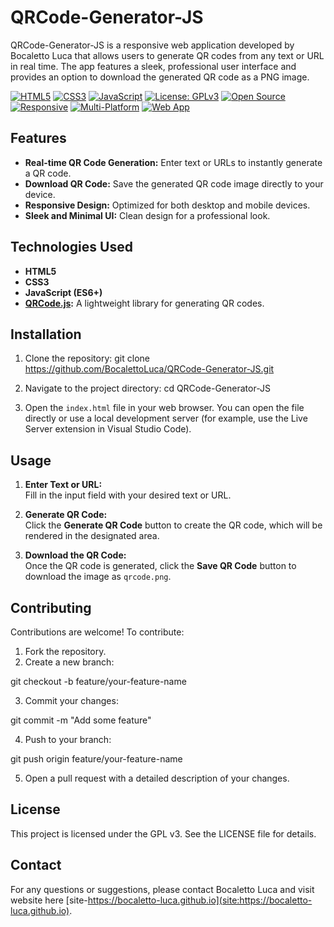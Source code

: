 # QRCode-Generator-JS

QRCode-Generator-JS is a responsive web application developed by Bocaletto Luca that allows users to generate QR codes from any text or URL in real time. The app features a sleek, professional user interface and provides an option to download the generated QR code as a PNG image.

[![HTML5](https://img.shields.io/badge/HTML5-E34F26?style=flat-square&logo=html5&logoColor=white)](https://developer.mozilla.org/en-US/docs/Web/Guide/HTML/HTML5)
[![CSS3](https://img.shields.io/badge/CSS3-1572B6?style=flat-square&logo=css3&logoColor=white)](https://developer.mozilla.org/en-US/docs/Web/CSS)
[![JavaScript](https://img.shields.io/badge/JavaScript-F7DF1E?style=flat-square&logo=javascript&logoColor=black)](https://developer.mozilla.org/en-US/docs/Web/JavaScript)
[![License: GPLv3](https://img.shields.io/badge/License-GPLv3-blue?style=flat-square)](LICENSE)
[![Open Source](https://img.shields.io/badge/Open%20Source-Yes-brightgreen?style=flat-square)]()
[![Responsive](https://img.shields.io/badge/Responsive-Yes-blue?style=flat-square)]()
[![Multi-Platform](https://img.shields.io/badge/Multi--Platform-Yes-blueviolet?style=flat-square)]()
[![Web App](https://img.shields.io/badge/Web%20App-Yes-orange?style=flat-square)]()

## Features

- **Real-time QR Code Generation:** Enter text or URLs to instantly generate a QR code.
- **Download QR Code:** Save the generated QR code image directly to your device.
- **Responsive Design:** Optimized for both desktop and mobile devices.
- **Sleek and Minimal UI:** Clean design for a professional look.

## Technologies Used

- **HTML5**
- **CSS3**
- **JavaScript (ES6+)**
- **[QRCode.js](https://github.com/davidshimjs/qrcodejs):** A lightweight library for generating QR codes.

## Installation

1. Clone the repository:
git clone https://github.com/BocalettoLuca/QRCode-Generator-JS.git


2. Navigate to the project directory:
cd QRCode-Generator-JS


3. Open the `index.html` file in your web browser. You can open the file directly or use a local development server (for example, use the Live Server extension in Visual Studio Code).

## Usage

1. **Enter Text or URL:**  
   Fill in the input field with your desired text or URL.

2. **Generate QR Code:**  
   Click the **Generate QR Code** button to create the QR code, which will be rendered in the designated area.

3. **Download the QR Code:**  
   Once the QR code is generated, click the **Save QR Code** button to download the image as `qrcode.png`.

## Contributing

Contributions are welcome! To contribute:

1. Fork the repository.
2. Create a new branch:

git checkout -b feature/your-feature-name


3. Commit your changes:

git commit -m "Add some feature"

4. Push to your branch:

git push origin feature/your-feature-name


5. Open a pull request with a detailed description of your changes.

## License

This project is licensed under the GPL v3. See the LICENSE file for details.

## Contact

For any questions or suggestions, please contact Bocaletto Luca and visit website here [site-https://bocaletto-luca.github.io](site:https://bocaletto-luca.github.io).


